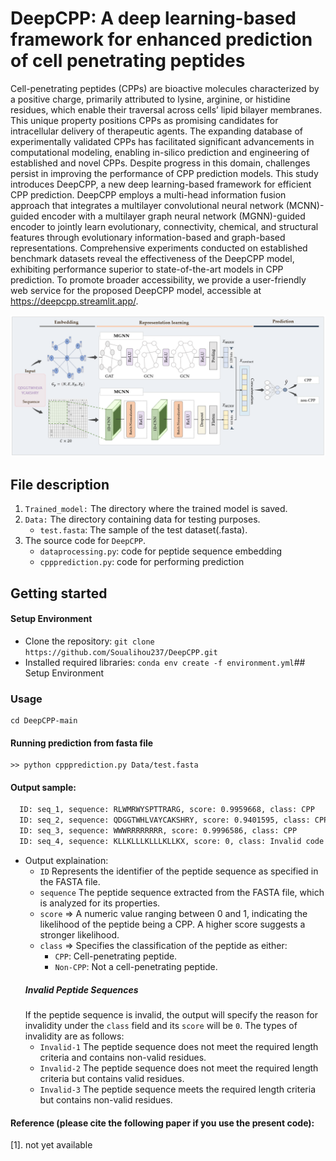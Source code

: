 # DeepCPP: A deep learning-based framework for enhanced prediction of cell penetrating peptides

Cell-penetrating peptides (CPPs) are bioactive molecules characterized by a positive charge, primarily attributed to lysine, arginine, or histidine residues, which enable their traversal across cells’ lipid bilayer membranes. This unique property positions CPPs as promising candidates for intracellular delivery of therapeutic agents. The expanding database of experimentally validated CPPs has facilitated significant advancements in computational modeling, enabling in-silico prediction and engineering of established and novel CPPs. Despite progress in this domain, challenges persist in improving the performance of CPP prediction models. This study introduces DeepCPP, a new deep learning-based framework for efficient CPP prediction. DeepCPP employs a multi-head information fusion approach that integrates a multilayer convolutional neural network (MCNN)-guided encoder with a multilayer graph neural network (MGNN)-guided encoder to jointly learn evolutionary, connectivity, chemical, and structural features through evolutionary information-based and graph-based representations. Comprehensive experiments conducted on established benchmark datasets reveal the effectiveness of the DeepCPP model, exhibiting performance superior to state-of-the-art models in CPP prediction. To promote broader accessibility, we provide a user-friendly web service for the proposed DeepCPP model, accessible at https://deepcpp.streamlit.app/. 

<img src="DeepCPP.png">

## File description
1. `Trained_model:` The directory where the trained model is saved. 
2. `Data:` The directory containing data for testing purposes.
 	- `test.fasta`: The sample of the test dataset(.fasta).
3.  The source code for `DeepCPP`.
 	- `dataprocessing.py`: code for peptide sequence embedding
 	- `cppprediction.py`: code for performing prediction

## Getting started
#### Setup Environment
 
  * Clone the repository: `git clone https://github.com/Soualihou237/DeepCPP.git`
  * Installed required libraries: `conda env create -f environment.yml`## Setup Environment

### Usage
```
cd DeepCPP-main
```
#### Running prediction from fasta file
```
>> python cppprediction.py Data/test.fasta

```
#### Output sample:

```txt
  ID: seq_1, sequence: RLWMRWYSPTTRARG, score: 0.9959668, class: CPP
  ID: seq_2, sequence: QDGGTWHLVAYCAKSHRY, score: 0.9401595, class: CPP
  ID: seq_3, sequence: WWWRRRRRRRR, score: 0.9996586, class: CPP
  ID: seq_4, sequence: KLLKLLLKLLLKLLKX, score: 0, class: Invalid code - 4
```
  
 * Output explaination:
   - `ID` Represents the identifier of the peptide sequence as specified in the FASTA file.
   - `sequence` The peptide sequence extracted from the FASTA file, which is analyzed for its properties.
   - `score` => A numeric value ranging between 0 and 1, indicating the likelihood of the peptide being a CPP. A higher score suggests a stronger likelihood.
   - `class` => Specifies the classification of the peptide as either:
      - `CPP`: Cell-penetrating peptide.
      - `Non-CPP`: Not a cell-penetrating peptide.
   ##### Invalid Peptide Sequences
     If the peptide sequence is invalid, the output will specify the reason for invalidity under the `class` field and its `score` will be `0`. The types of invalidity are as follows:
     - `Invalid-1` The peptide sequence does not meet the required length criteria and contains non-valid residues.
     - `Invalid-2` The peptide sequence does not meet the required length criteria but contains valid residues.
     - `Invalid-3` The peptide sequence meets the required length criteria but contains non-valid residues.

#### Reference (please cite the following paper if you use the present code):
[1]. not yet available
